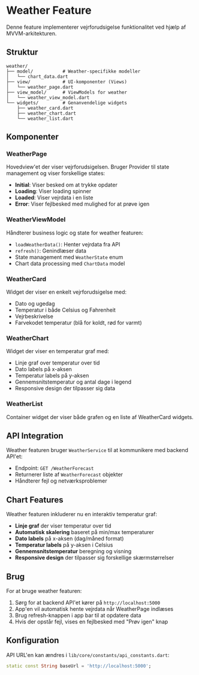 # Weather Feature

Denne feature implementerer vejrforudsigelse funktionalitet ved hjælp af MVVM-arkitekturen.

## Struktur

```
weather/
├── model/           # Weather-specifikke modeller
│   └── chart_data.dart
├── view/            # UI-komponenter (Views)
│   └── weather_page.dart
├── view_model/      # ViewModels for weather
│   └── weather_view_model.dart
└── widgets/         # Genanvendelige widgets
    ├── weather_card.dart
    ├── weather_chart.dart
    └── weather_list.dart
```

## Komponenter

### WeatherPage
Hovedview'et der viser vejrforudsigelsen. Bruger Provider til state management og viser forskellige states:
- **Initial**: Viser besked om at trykke opdater
- **Loading**: Viser loading spinner
- **Loaded**: Viser vejrdata i en liste
- **Error**: Viser fejlbesked med mulighed for at prøve igen

### WeatherViewModel
Håndterer business logic og state for weather featuren:
- `loadWeatherData()`: Henter vejrdata fra API
- `refresh()`: Genindlæser data
- State management med `WeatherState` enum
- Chart data processing med `ChartData` model

### WeatherCard
Widget der viser en enkelt vejrforudsigelse med:
- Dato og ugedag
- Temperatur i både Celsius og Fahrenheit
- Vejrbeskrivelse
- Farvekodet temperatur (blå for koldt, rød for varmt)

### WeatherChart
Widget der viser en temperatur graf med:
- Linje graf over temperatur over tid
- Dato labels på x-aksen
- Temperatur labels på y-aksen
- Gennemsnitstemperatur og antal dage i legend
- Responsive design der tilpasser sig data

### WeatherList
Container widget der viser både grafen og en liste af WeatherCard widgets.

## API Integration

Weather featuren bruger `WeatherService` til at kommunikere med backend API'et:
- Endpoint: `GET /WeatherForecast`
- Returnerer liste af `WeatherForecast` objekter
- Håndterer fejl og netværksproblemer

## Chart Features

Weather featuren inkluderer nu en interaktiv temperatur graf:
- **Linje graf** der viser temperatur over tid
- **Automatisk skalering** baseret på min/max temperaturer
- **Dato labels** på x-aksen (dag/måned format)
- **Temperatur labels** på y-aksen i Celsius
- **Gennemsnitstemperatur** beregning og visning
- **Responsive design** der tilpasser sig forskellige skærmstørrelser

## Brug

For at bruge weather featuren:

1. Sørg for at backend API'et kører på `http://localhost:5000`
2. App'en vil automatisk hente vejrdata når WeatherPage indlæses
3. Brug refresh-knappen i app bar til at opdatere data
4. Hvis der opstår fejl, vises en fejlbesked med "Prøv igen" knap

## Konfiguration

API URL'en kan ændres i `lib/core/constants/api_constants.dart`:
```dart
static const String baseUrl = 'http://localhost:5000';
``` 